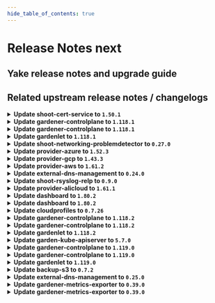 ```yaml
---
hide_table_of_contents: true
---
```


# Release Notes next

## Yake release notes and upgrade guide

## Related upstream release notes / changelogs


<details>
<summary><b>Update shoot-cert-service to <code>1.50.1</code></b></summary>

# [gardener/gardener-extension-shoot-cert-service]

## 🐛 Bug Fixes

- `[USER]` Fix lookup of referenced secret for custom issuer in shoot manifest with `privateKeySecretName` specified. by `Martin Weindel <martin.weindel@sap.com>` [$282b42a2fc03b79fa1161fd3ff5a31894f72a801]

## Helm Charts
- shoot-cert-service: `europe-docker.pkg.dev/gardener-project/releases/charts/gardener/extensions/shoot-cert-service:v1.50.1`
## Container (OCI) Images
- gardener-extension-shoot-cert-service: `europe-docker.pkg.dev/gardener-project/releases/gardener/extensions/shoot-cert-service:v1.50.1`


</details>

<details>
<summary><b>Update gardener-controlplane to <code>1.118.1</code></b></summary>

# [gardener/gardener]

## 🐛 Bug Fixes

- `[OPERATOR]` Fix a regression that prevented the cache Prometheus in a Gardener managed seed from scraping the cadvisor and kubelet metrics of the seed nodes, and hence the shoot control plane Plutono dashboards could not show e.g. the CPU usage of the control plane components. (part 2) by @istvanballok [#12049]
- `[OPERATOR]` An issue preventing vpa-updater to patch events when recording eviction event on VerticalPodAutoscaler resource is now fixed. by @ialidzhikov [#12035]
## 🏃 Others

- `[DEPENDENCY]` The following dependencies have been updated:  
  - `gardener/dashboard` from `1.80.0` to `1.80.1`. [Release Notes](https://redirect.github.com/gardener/dashboard/releases/tag/1.80.1) by @gardener-ci-robot [#12042]

## Helm Charts
- controlplane: `europe-docker.pkg.dev/gardener-project/releases/charts/gardener/controlplane:v1.118.1`
- gardenlet: `europe-docker.pkg.dev/gardener-project/releases/charts/gardener/gardenlet:v1.118.1`
- operator: `europe-docker.pkg.dev/gardener-project/releases/charts/gardener/operator:v1.118.1`
- resource-manager: `europe-docker.pkg.dev/gardener-project/releases/charts/gardener/resource-manager:v1.118.1`
## Container (OCI) Images
- admission-controller: `europe-docker.pkg.dev/gardener-project/releases/gardener/admission-controller:v1.118.1`
- apiserver: `europe-docker.pkg.dev/gardener-project/releases/gardener/apiserver:v1.118.1`
- controller-manager: `europe-docker.pkg.dev/gardener-project/releases/gardener/controller-manager:v1.118.1`
- gardenlet: `europe-docker.pkg.dev/gardener-project/releases/gardener/gardenlet:v1.118.1`
- node-agent: `europe-docker.pkg.dev/gardener-project/releases/gardener/node-agent:v1.118.1`
- operator: `europe-docker.pkg.dev/gardener-project/releases/gardener/operator:v1.118.1`
- resource-manager: `europe-docker.pkg.dev/gardener-project/releases/gardener/resource-manager:v1.118.1`
- scheduler: `europe-docker.pkg.dev/gardener-project/releases/gardener/scheduler:v1.118.1`


</details>

<details>
<summary><b>Update gardener-controlplane to <code>1.118.1</code></b></summary>

# [gardener/gardener]

## 🐛 Bug Fixes

- `[OPERATOR]` Fix a regression that prevented the cache Prometheus in a Gardener managed seed from scraping the cadvisor and kubelet metrics of the seed nodes, and hence the shoot control plane Plutono dashboards could not show e.g. the CPU usage of the control plane components. (part 2) by @istvanballok [#12049]
- `[OPERATOR]` An issue preventing vpa-updater to patch events when recording eviction event on VerticalPodAutoscaler resource is now fixed. by @ialidzhikov [#12035]
## 🏃 Others

- `[DEPENDENCY]` The following dependencies have been updated:  
  - `gardener/dashboard` from `1.80.0` to `1.80.1`. [Release Notes](https://redirect.github.com/gardener/dashboard/releases/tag/1.80.1) by @gardener-ci-robot [#12042]

## Helm Charts
- controlplane: `europe-docker.pkg.dev/gardener-project/releases/charts/gardener/controlplane:v1.118.1`
- gardenlet: `europe-docker.pkg.dev/gardener-project/releases/charts/gardener/gardenlet:v1.118.1`
- operator: `europe-docker.pkg.dev/gardener-project/releases/charts/gardener/operator:v1.118.1`
- resource-manager: `europe-docker.pkg.dev/gardener-project/releases/charts/gardener/resource-manager:v1.118.1`
## Container (OCI) Images
- admission-controller: `europe-docker.pkg.dev/gardener-project/releases/gardener/admission-controller:v1.118.1`
- apiserver: `europe-docker.pkg.dev/gardener-project/releases/gardener/apiserver:v1.118.1`
- controller-manager: `europe-docker.pkg.dev/gardener-project/releases/gardener/controller-manager:v1.118.1`
- gardenlet: `europe-docker.pkg.dev/gardener-project/releases/gardener/gardenlet:v1.118.1`
- node-agent: `europe-docker.pkg.dev/gardener-project/releases/gardener/node-agent:v1.118.1`
- operator: `europe-docker.pkg.dev/gardener-project/releases/gardener/operator:v1.118.1`
- resource-manager: `europe-docker.pkg.dev/gardener-project/releases/gardener/resource-manager:v1.118.1`
- scheduler: `europe-docker.pkg.dev/gardener-project/releases/gardener/scheduler:v1.118.1`


</details>

<details>
<summary><b>Update gardenlet to <code>1.118.1</code></b></summary>

# [gardener/gardener]

## 🐛 Bug Fixes

- `[OPERATOR]` Fix a regression that prevented the cache Prometheus in a Gardener managed seed from scraping the cadvisor and kubelet metrics of the seed nodes, and hence the shoot control plane Plutono dashboards could not show e.g. the CPU usage of the control plane components. (part 2) by @istvanballok [#12049]
- `[OPERATOR]` An issue preventing vpa-updater to patch events when recording eviction event on VerticalPodAutoscaler resource is now fixed. by @ialidzhikov [#12035]
## 🏃 Others

- `[DEPENDENCY]` The following dependencies have been updated:  
  - `gardener/dashboard` from `1.80.0` to `1.80.1`. [Release Notes](https://redirect.github.com/gardener/dashboard/releases/tag/1.80.1) by @gardener-ci-robot [#12042]

## Helm Charts
- controlplane: `europe-docker.pkg.dev/gardener-project/releases/charts/gardener/controlplane:v1.118.1`
- gardenlet: `europe-docker.pkg.dev/gardener-project/releases/charts/gardener/gardenlet:v1.118.1`
- operator: `europe-docker.pkg.dev/gardener-project/releases/charts/gardener/operator:v1.118.1`
- resource-manager: `europe-docker.pkg.dev/gardener-project/releases/charts/gardener/resource-manager:v1.118.1`
## Container (OCI) Images
- admission-controller: `europe-docker.pkg.dev/gardener-project/releases/gardener/admission-controller:v1.118.1`
- apiserver: `europe-docker.pkg.dev/gardener-project/releases/gardener/apiserver:v1.118.1`
- controller-manager: `europe-docker.pkg.dev/gardener-project/releases/gardener/controller-manager:v1.118.1`
- gardenlet: `europe-docker.pkg.dev/gardener-project/releases/gardener/gardenlet:v1.118.1`
- node-agent: `europe-docker.pkg.dev/gardener-project/releases/gardener/node-agent:v1.118.1`
- operator: `europe-docker.pkg.dev/gardener-project/releases/gardener/operator:v1.118.1`
- resource-manager: `europe-docker.pkg.dev/gardener-project/releases/gardener/resource-manager:v1.118.1`
- scheduler: `europe-docker.pkg.dev/gardener-project/releases/gardener/scheduler:v1.118.1`


</details>

<details>
<summary><b>Update shoot-networking-problemdetector to <code>0.27.0</code></b></summary>

# [gardener/gardener-extension-shoot-networking-problemdetector]

## ✨ New Features

- `[USER]` Containers, which do not require privilege escalations, now forbid privilege escalations explicitly. by @georgibaltiev [#209]
## 🏃 Others

- `[OPERATOR]` Bumps github.com/gardener/gardener from 1.106.0 to 1.107.0. by @dependabot[bot] [#192]
- `[OPERATOR]` Add `patch` verb for the `gardener-extension-heartbeat` resource in the RBAC rules by @MartinWeindel [#234]
- `[OPERATOR]` Dashboard shows now additional IPv6 metrics for dual-stack clusters.  by @axel7born [#240]
- `[OPERATOR]` `RBAC` resources now explicitly state `resources` and `verbs`, replaced use of wildcards `*`. by @georgibaltiev [#228]
- `[OPERATOR]` Bumps github.com/gardener/gardener from 1.109.0 to 1.110.0. by @dependabot[bot] [#200]
- `[OPERATOR]` Update base image from `debian11` to `debian12`. by @MartinWeindel [#230]
- `[OPERATOR]` The legacy method of providing monitoring configuration via `ConfigMap`s labeled with `extensions.gardener.cloud/configuration=monitoring` has been removed. The extension does now only uses the [new contract](https://github.com/gardener/gardener/blob/v1.101.1/docs/extensions/logging-and-monitoring.md#monitoring) for providing monitoring configuration. Before upgrading to this version of the extension, make sure that the deployed Gardener version supports the [new monitoring contract](https://github.com/gardener/gardener/blob/v1.101.1/docs/extensions/logging-and-monitoring.md#monitoring). by @RadaBDimitrova [#232]
- `[OPERATOR]` Bumps github.com/gardener/gardener from 1.107.0 to 1.108.0. by @dependabot[bot] [#196]
- `[OPERATOR]` `extension-shoot-netwroking-problemdetector` no longer supports Shoots with Кubernetes version <= 1.26. by @RadaBDimitrova [#190]
- `[OPERATOR]` Bumps github.com/gardener/gardener from 1.108.0 to 1.109.0. by @dependabot[bot] [#198]
- `[OPERATOR]` The health check controller was previously checking the health of ManagedResources `extension-shoot-networking-problemdetector-controller-shoot` and `extension-shoot-networking-problemdetector-agent-shoot`. This was redundant as gardenlet already checks and reports the health of ManagedResources with class `shoot` - see https://github.com/gardener/gardener/pull/7462. The health check controller of the extension is adapted to check the health of ManagedResource `extension-shoot-networking-problemdetector-controller-seed`. by @RadaBDimitrova [#214]
- `[OPERATOR]` Bumps golang from 1.23.2 to 1.23.3. by @dependabot[bot] [#193]

## Helm Charts
- shoot-networking-problemdetector: `europe-docker.pkg.dev/gardener-project/releases/charts/gardener/extensions/shoot-networking-problemdetector:v0.27.0`
## Container (OCI) Images
- gardener-extension-shoot-networking-problemdetector: `europe-docker.pkg.dev/gardener-project/releases/gardener/extensions/shoot-networking-problemdetector:v0.27.0`


</details>

<details>
<summary><b>Update provider-azure to <code>1.52.3</code></b></summary>

# [gardener/machine-controller-manager]

## ✨ New Features

- `[OPERATOR]` Machine Controller Manager now supports a new machine deployment strategy called InPlaceUpdate. by @acumino [gardener/machine-controller-manager#973]
## 🐛 Bug Fixes

- `[OPERATOR]` A new termination queue to handle machines scheduled for deletion introduced to separate creation requests from deletion by @takoverflow [gardener/machine-controller-manager#964]
- `[OPERATOR]` machine-controller-manager version, and build information are printed at startup. by @renormalize [gardener/machine-controller-manager#985]
## 🏃 Others

- `[OPERATOR]` Integration test framework enhancements for resource and process cleanup by @takoverflow [gardener/machine-controller-manager#968]
- `[OPERATOR]` Resource exhaustion on machine creation results in a longer retry period by @takoverflow [gardener/machine-controller-manager#981]

## Helm Charts
- admission-azure-application: `europe-docker.pkg.dev/gardener-project/releases/charts/gardener/extensions/admission-azure-application:v1.52.3`
- admission-azure-runtime: `europe-docker.pkg.dev/gardener-project/releases/charts/gardener/extensions/admission-azure-runtime:v1.52.3`
- provider-azure: `europe-docker.pkg.dev/gardener-project/releases/charts/gardener/extensions/provider-azure:v1.52.3`
## Container (OCI) Images
- gardener-extension-admission-azure: `europe-docker.pkg.dev/gardener-project/releases/gardener/extensions/admission-azure:v1.52.3`
- gardener-extension-provider-azure: `europe-docker.pkg.dev/gardener-project/releases/gardener/extensions/provider-azure:v1.52.3`


</details>

<details>
<summary><b>Update provider-gcp to <code>1.43.3</code></b></summary>

# [gardener/machine-controller-manager]

## ✨ New Features

- `[OPERATOR]` Machine Controller Manager now supports a new machine deployment strategy called InPlaceUpdate. by @acumino [gardener/machine-controller-manager#973]
## 🐛 Bug Fixes

- `[OPERATOR]` A new termination queue to handle machines scheduled for deletion introduced to separate creation requests from deletion by @takoverflow [gardener/machine-controller-manager#964]
- `[OPERATOR]` machine-controller-manager version, and build information are printed at startup. by @renormalize [gardener/machine-controller-manager#985]
## 🏃 Others

- `[OPERATOR]` Integration test framework enhancements for resource and process cleanup by @takoverflow [gardener/machine-controller-manager#968]
- `[OPERATOR]` Resource exhaustion on machine creation results in a longer retry period by @takoverflow [gardener/machine-controller-manager#981]
# [gardener/machine-controller-manager-provider-gcp]

## 📰 Noteworthy

- `[DEVELOPER]` Golang version updated to `1.24.1` by @aaronfern [gardener/machine-controller-manager-provider-gcp#145]
- `[OPERATOR]` The `gardener/machine-controller-manager` dependency has been updated to `v0.57.1`. [Release Notes](https://github.com/gardener/machine-controller-manager/releases/tag/v0.57.1) by @aaronfern [gardener/machine-controller-manager-provider-gcp#144]

## Helm Charts
- admission-gcp-application: `europe-docker.pkg.dev/gardener-project/releases/charts/gardener/extensions/admission-gcp-application:v1.43.3`
- admission-gcp-runtime: `europe-docker.pkg.dev/gardener-project/releases/charts/gardener/extensions/admission-gcp-runtime:v1.43.3`
- provider-gcp: `europe-docker.pkg.dev/gardener-project/releases/charts/gardener/extensions/provider-gcp:v1.43.3`
## Container (OCI) Images
- gardener-extension-admission-gcp: `europe-docker.pkg.dev/gardener-project/releases/gardener/extensions/admission-gcp:v1.43.3`
- gardener-extension-provider-gcp: `europe-docker.pkg.dev/gardener-project/releases/gardener/extensions/provider-gcp:v1.43.3`


</details>

<details>
<summary><b>Update provider-aws to <code>1.61.2</code></b></summary>

# [gardener/machine-controller-manager]

## ✨ New Features

- `[OPERATOR]` Machine Controller Manager now supports a new machine deployment strategy called InPlaceUpdate. by @acumino [gardener/machine-controller-manager#973]
## 🐛 Bug Fixes

- `[OPERATOR]` machine-controller-manager version, and build information are printed at startup. by @renormalize [gardener/machine-controller-manager#985]
- `[OPERATOR]` A new termination queue to handle machines scheduled for deletion introduced to separate creation requests from deletion by @takoverflow [gardener/machine-controller-manager#964]
## 🏃 Others

- `[OPERATOR]` Resource exhaustion on machine creation results in a longer retry period by @takoverflow [gardener/machine-controller-manager#981]
- `[OPERATOR]` Integration test framework enhancements for resource and process cleanup by @takoverflow [gardener/machine-controller-manager#968]

## Helm Charts
- admission-aws-application: `europe-docker.pkg.dev/gardener-project/releases/charts/gardener/extensions/admission-aws-application:v1.61.2`
- admission-aws-runtime: `europe-docker.pkg.dev/gardener-project/releases/charts/gardener/extensions/admission-aws-runtime:v1.61.2`
- provider-aws: `europe-docker.pkg.dev/gardener-project/releases/charts/gardener/extensions/provider-aws:v1.61.2`
## Container (OCI) Images
- gardener-extension-admission-aws: `europe-docker.pkg.dev/gardener-project/releases/gardener/extensions/admission-aws:v1.61.2`
- gardener-extension-provider-aws: `europe-docker.pkg.dev/gardener-project/releases/gardener/extensions/provider-aws:v1.61.2`


</details>

<details>
<summary><b>Update external-dns-management to <code>0.24.0</code></b></summary>

# [gardener/external-dns-management]

## 🏃 Others

- `[OPERATOR]` `DNSOwner` resources are now completely ignored by @MartinWeindel [#446]

## Helm Charts
- dns-controller-manager: `europe-docker.pkg.dev/gardener-project/releases/charts/dns-controller-manager:v0.24.0`
## Container (OCI) Images
- dns-controller-manager: `europe-docker.pkg.dev/gardener-project/releases/dns-controller-manager:v0.24.0`


</details>

<details>
<summary><b>Update shoot-rsyslog-relp to <code>0.9.0</code></b></summary>

# [gardener/gardener-extension-shoot-rsyslog-relp]

## ⚠️ Breaking Changes

- `[OPERATOR]` The type of the `imageVectorOverwrite` value is changed from string to object. by @ialidzhikov [#260]
## 🏃 Others

- `[OPERATOR]` Update base image from `debian11` to `debian12`. by @MartinWeindel [#264]
- `[OPERATOR]` The RBAC is now reduced to only the required resources and verbs. by @plkokanov [#266]

## Helm Charts
- shoot-rsyslog-relp-admission-application: `europe-docker.pkg.dev/gardener-project/releases/charts/gardener/extensions/shoot-rsyslog-relp-admission-application:v0.9.0`
- shoot-rsyslog-relp-admission-runtime: `europe-docker.pkg.dev/gardener-project/releases/charts/gardener/extensions/shoot-rsyslog-relp-admission-runtime:v0.9.0`
- shoot-rsyslog-relp: `europe-docker.pkg.dev/gardener-project/releases/charts/gardener/extensions/shoot-rsyslog-relp:v0.9.0`
## Container (OCI) Images
- gardener-extension-shoot-rsyslog-relp-admission: `europe-docker.pkg.dev/gardener-project/releases/gardener/extensions/shoot-rsyslog-relp-admission:v0.9.0`
- gardener-extension-shoot-rsyslog-relp: `europe-docker.pkg.dev/gardener-project/releases/gardener/extensions/shoot-rsyslog-relp:v0.9.0`


</details>

<details>
<summary><b>Update provider-alicloud to <code>1.61.1</code></b></summary>

# [gardener/gardener-extension-provider-alicloud]

## 🐛 Bug Fixes

- `[OPERATOR]` A bug was fixed which caused `BackupBucket`s to fail in reconciliation when the referenced secret did not contain a `credentialsFile` field. by @ialidzhikov [#789]

## Helm Charts
- admission-alicloud-application: `europe-docker.pkg.dev/gardener-project/releases/charts/gardener/extensions/admission-alicloud-application:v1.61.1`
- admission-alicloud-runtime: `europe-docker.pkg.dev/gardener-project/releases/charts/gardener/extensions/admission-alicloud-runtime:v1.61.1`
- provider-alicloud: `europe-docker.pkg.dev/gardener-project/releases/charts/gardener/extensions/provider-alicloud:v1.61.1`
## Container (OCI) Images
- gardener-extension-admission-alicloud: `europe-docker.pkg.dev/gardener-project/releases/gardener/extensions/admission-alicloud:v1.61.1`
- gardener-extension-provider-alicloud: `europe-docker.pkg.dev/gardener-project/releases/gardener/extensions/provider-alicloud:v1.61.1`


</details>

<details>
<summary><b>Update dashboard to <code>1.80.2</code></b></summary>

# [gardener/dashboard]

## 🐛 Bug Fixes

- `[USER]` Lazy rendering was not functioning correctly in some scenarios, leading to performance issues with large cluster lists by @grolu [#2442]

## Container (OCI) Images
- gardener-dashboard: `europe-docker.pkg.dev/gardener-project/releases/gardener/dashboard:1.80.2`


</details>

<details>
<summary><b>Update dashboard to <code>1.80.2</code></b></summary>

# [gardener/dashboard]

## 🐛 Bug Fixes

- `[USER]` Lazy rendering was not functioning correctly in some scenarios, leading to performance issues with large cluster lists by @grolu [#2442]

## Container (OCI) Images
- gardener-dashboard: `europe-docker.pkg.dev/gardener-project/releases/gardener/dashboard:1.80.2`


</details>

<details>
<summary><b>Update cloudprofiles to <code>0.7.26</code></b></summary>

**Full Changelog**: https://github.com/gardener-community/cloudprofiles/compare/0.7.25...0.7.26

</details>

<details>
<summary><b>Update gardener-controlplane to <code>1.118.2</code></b></summary>

# [gardener/gardener]

## 🐛 Bug Fixes

- `[OPERATOR]` A bug preventing the `system:serviceaccount:kube-system:gardener-internal` service account, used by `gardener-operator`, to label restricted resources was fixed. by @dimityrmirchev [#12063]
## 🏃 Others

- `[OPERATOR]` Annotations and labels are now ignored when creating referenced resources in the shoot control plane namespaces in seed clusters. by @rfranzke [#12064]
- `[OPERATOR]` Set minAllowed CPU to `150m` for prometheus-shoot to avoid frequent evictions by @voelzmo [#12069]
- `[OPERATOR]` A new check ensures that only owners and project members with a UAM role are allowed to modify the project owner. by @timuthy [#12082]
- `[OPERATOR]` It is now ensured that extension admission webhooks have validated `WorkloadIdentity`s/`Secret`s referenced in `Shoot`s. by @rfranzke [#12075]
- `[DEPENDENCY]` The following dependencies have been updated:  
  - `gardener/dashboard` from `1.80.1` to `1.80.2`. [Release Notes](https://redirect.github.com/gardener/dashboard/releases/tag/1.80.2) by @gardener-ci-robot [#12120]
- `[DEVELOPER]` The `admission-local` deployment was fixed to work with KinD based test setup. by @timuthy [#12106]

## Helm Charts
- controlplane: `europe-docker.pkg.dev/gardener-project/releases/charts/gardener/controlplane:v1.118.2`
- gardenlet: `europe-docker.pkg.dev/gardener-project/releases/charts/gardener/gardenlet:v1.118.2`
- operator: `europe-docker.pkg.dev/gardener-project/releases/charts/gardener/operator:v1.118.2`
- resource-manager: `europe-docker.pkg.dev/gardener-project/releases/charts/gardener/resource-manager:v1.118.2`
## Container (OCI) Images
- admission-controller: `europe-docker.pkg.dev/gardener-project/releases/gardener/admission-controller:v1.118.2`
- apiserver: `europe-docker.pkg.dev/gardener-project/releases/gardener/apiserver:v1.118.2`
- controller-manager: `europe-docker.pkg.dev/gardener-project/releases/gardener/controller-manager:v1.118.2`
- gardenlet: `europe-docker.pkg.dev/gardener-project/releases/gardener/gardenlet:v1.118.2`
- node-agent: `europe-docker.pkg.dev/gardener-project/releases/gardener/node-agent:v1.118.2`
- operator: `europe-docker.pkg.dev/gardener-project/releases/gardener/operator:v1.118.2`
- resource-manager: `europe-docker.pkg.dev/gardener-project/releases/gardener/resource-manager:v1.118.2`
- scheduler: `europe-docker.pkg.dev/gardener-project/releases/gardener/scheduler:v1.118.2`


</details>

<details>
<summary><b>Update gardener-controlplane to <code>1.118.2</code></b></summary>

# [gardener/gardener]

## 🐛 Bug Fixes

- `[OPERATOR]` A bug preventing the `system:serviceaccount:kube-system:gardener-internal` service account, used by `gardener-operator`, to label restricted resources was fixed. by @dimityrmirchev [#12063]
## 🏃 Others

- `[OPERATOR]` Annotations and labels are now ignored when creating referenced resources in the shoot control plane namespaces in seed clusters. by @rfranzke [#12064]
- `[OPERATOR]` Set minAllowed CPU to `150m` for prometheus-shoot to avoid frequent evictions by @voelzmo [#12069]
- `[OPERATOR]` A new check ensures that only owners and project members with a UAM role are allowed to modify the project owner. by @timuthy [#12082]
- `[OPERATOR]` It is now ensured that extension admission webhooks have validated `WorkloadIdentity`s/`Secret`s referenced in `Shoot`s. by @rfranzke [#12075]
- `[DEPENDENCY]` The following dependencies have been updated:  
  - `gardener/dashboard` from `1.80.1` to `1.80.2`. [Release Notes](https://redirect.github.com/gardener/dashboard/releases/tag/1.80.2) by @gardener-ci-robot [#12120]
- `[DEVELOPER]` The `admission-local` deployment was fixed to work with KinD based test setup. by @timuthy [#12106]

## Helm Charts
- controlplane: `europe-docker.pkg.dev/gardener-project/releases/charts/gardener/controlplane:v1.118.2`
- gardenlet: `europe-docker.pkg.dev/gardener-project/releases/charts/gardener/gardenlet:v1.118.2`
- operator: `europe-docker.pkg.dev/gardener-project/releases/charts/gardener/operator:v1.118.2`
- resource-manager: `europe-docker.pkg.dev/gardener-project/releases/charts/gardener/resource-manager:v1.118.2`
## Container (OCI) Images
- admission-controller: `europe-docker.pkg.dev/gardener-project/releases/gardener/admission-controller:v1.118.2`
- apiserver: `europe-docker.pkg.dev/gardener-project/releases/gardener/apiserver:v1.118.2`
- controller-manager: `europe-docker.pkg.dev/gardener-project/releases/gardener/controller-manager:v1.118.2`
- gardenlet: `europe-docker.pkg.dev/gardener-project/releases/gardener/gardenlet:v1.118.2`
- node-agent: `europe-docker.pkg.dev/gardener-project/releases/gardener/node-agent:v1.118.2`
- operator: `europe-docker.pkg.dev/gardener-project/releases/gardener/operator:v1.118.2`
- resource-manager: `europe-docker.pkg.dev/gardener-project/releases/gardener/resource-manager:v1.118.2`
- scheduler: `europe-docker.pkg.dev/gardener-project/releases/gardener/scheduler:v1.118.2`


</details>

<details>
<summary><b>Update gardenlet to <code>1.118.2</code></b></summary>

# [gardener/gardener]

## 🐛 Bug Fixes

- `[OPERATOR]` A bug preventing the `system:serviceaccount:kube-system:gardener-internal` service account, used by `gardener-operator`, to label restricted resources was fixed. by @dimityrmirchev [#12063]
## 🏃 Others

- `[OPERATOR]` Annotations and labels are now ignored when creating referenced resources in the shoot control plane namespaces in seed clusters. by @rfranzke [#12064]
- `[OPERATOR]` Set minAllowed CPU to `150m` for prometheus-shoot to avoid frequent evictions by @voelzmo [#12069]
- `[OPERATOR]` A new check ensures that only owners and project members with a UAM role are allowed to modify the project owner. by @timuthy [#12082]
- `[OPERATOR]` It is now ensured that extension admission webhooks have validated `WorkloadIdentity`s/`Secret`s referenced in `Shoot`s. by @rfranzke [#12075]
- `[DEPENDENCY]` The following dependencies have been updated:  
  - `gardener/dashboard` from `1.80.1` to `1.80.2`. [Release Notes](https://redirect.github.com/gardener/dashboard/releases/tag/1.80.2) by @gardener-ci-robot [#12120]
- `[DEVELOPER]` The `admission-local` deployment was fixed to work with KinD based test setup. by @timuthy [#12106]

## Helm Charts
- controlplane: `europe-docker.pkg.dev/gardener-project/releases/charts/gardener/controlplane:v1.118.2`
- gardenlet: `europe-docker.pkg.dev/gardener-project/releases/charts/gardener/gardenlet:v1.118.2`
- operator: `europe-docker.pkg.dev/gardener-project/releases/charts/gardener/operator:v1.118.2`
- resource-manager: `europe-docker.pkg.dev/gardener-project/releases/charts/gardener/resource-manager:v1.118.2`
## Container (OCI) Images
- admission-controller: `europe-docker.pkg.dev/gardener-project/releases/gardener/admission-controller:v1.118.2`
- apiserver: `europe-docker.pkg.dev/gardener-project/releases/gardener/apiserver:v1.118.2`
- controller-manager: `europe-docker.pkg.dev/gardener-project/releases/gardener/controller-manager:v1.118.2`
- gardenlet: `europe-docker.pkg.dev/gardener-project/releases/gardener/gardenlet:v1.118.2`
- node-agent: `europe-docker.pkg.dev/gardener-project/releases/gardener/node-agent:v1.118.2`
- operator: `europe-docker.pkg.dev/gardener-project/releases/gardener/operator:v1.118.2`
- resource-manager: `europe-docker.pkg.dev/gardener-project/releases/gardener/resource-manager:v1.118.2`
- scheduler: `europe-docker.pkg.dev/gardener-project/releases/gardener/scheduler:v1.118.2`


</details>

<details>
<summary><b>Update garden-kube-apiserver to <code>5.7.0</code></b></summary>

**Full Changelog**: https://github.com/gardener-community/garden-kube-apiserver/compare/v5.6.2...v5.7.0

</details>

<details>
<summary><b>Update gardener-controlplane to <code>1.119.0</code></b></summary>

# [gardener/gardener]

## ⚠️ Breaking Changes

- `[OPERATOR]` The already deprecated `autoscaling.k8s.io/v1beta2` API version is no longer served. Before upgrading to this version of Gardener, make sure that all components use the `autoscaling.k8s.io/v1` API version for managing VerticalPodAutoscaler resources. by @ialidzhikov [#11840]
- `[OPERATOR]` The support for the already deprecated `shoot.gardener.cloud/managed-seed-api-server` annotation is now removed. Instead, consider enabling high availability for the ManagedSeed's Shoot control plane. by @ialidzhikov [#11838]
- `[USER]` The already deprecated `autoscaling.k8s.io/v1beta2` API version is no longer served. Instead, use the `autoscaling.k8s.io/v1` API version for managing VerticalPodAutoscaler resources. by @ialidzhikov [#11840]
## 📰 Noteworthy

- `[USER]` The `spec.kubernetes.kubeAPIServer.enableAnonymousAuthentication` field in the `Shoot` API is deprecated and will be removed in a future release. Before removal, it will be forbidden to set the field when using a future Kubernetes version that graduates the feature gate `AnonymousAuthConfigurableEndpoints`. by @marc1404 [#11984]
- `[OPERATOR]` The `RemoveAPIServerProxyLegacyPort` feature gate has been promoted to beta and is now turned on by default. by @Wieneo [#11902]
## ✨ New Features

- `[OPERATOR]` `Garden.spec.virtualCluster.gardener.gardenerDashboard.ingress.enabled` can now be used to control whether the `gardener-operator` should deploy a `Ingress` resource for the dashboard. by @Wieneo [#12002]
- `[OPERATOR]` `Garden.spec.virtualCluster.gardener.gardenerDashboard.oidcConfig.certificateAuthoritySecretRef` can now be used to specify a secret containing a custom CA certificate for talking to the OIDC endpoint. The certificate must be stored under the `ca.crt` key. by @Wieneo [#11967]
- `[OPERATOR]` Gardener supports gardener-node-agent images built by [ko](https://github.com/ko-build/ko). by @timebertt [#12021]
- `[OPERATOR]` It is now possible forcing `gardener-operator` to re-deploy `gardenlet`s by annotating the responsible `seedmanagement.gardener.cloud/v1alpha1.Gardenlet` resource with `gardener.cloud/operation=force-redeploy`. Read all about it [here](https://github.com/gardener/gardener/tree/master/docs/deployment/deploy_gardenlet_via_operator.md#forceful-re-deployment). by @rfranzke [#11972]
## 🐛 Bug Fixes

- `[OPERATOR]` gardenlet's shoot-care controller : An issue causing gardenlet to report a misleading reason (`NodesScalingDown`) during rolling update of Shoot Nodes is now fixed. by @RadaBDimitrova [#11869]
- `[DEVELOPER]` Fix extension webhook registration for autonomous shoot clusters. by @ScheererJ [#12040]
## 🏃 Others

- `[OPERATOR]` The utilization of the VPN containers running in the seed is now improved by adapting their initial/static requests and by changing the corresponding VPA configuration:  
  - autoscaling is disabled for the `vpn-seed-server` and `openvpn-exporter` containers  
  - initial/static resource requests are reduced  
  - limits are removed  
  - `minAllowed` for the `envoy-proxy` container is removed by @axel7born [#12023]
- `[OPERATOR]` Remove sum for VPA Pod metrics in 'recommendations' dashboard by @voelzmo [#12057]
- `[OPERATOR]` Spreading Istio ingress-gateway pods across hosts is enforced only for zonal Istio deployments now. by @oliver-goetz [#12007]
- `[OPERATOR]` `kube-proxy` no longer fails its readiness probe in case the node is about to be deleted by `cluster-autoscaler`. by @ScheererJ [#12015]
- `[DEPENDENCY]` The following dependencies have been updated:  
  - `gcr.io/istio-release/pilot` from `1.25.2` to `1.25.3`.   
  - `gcr.io/istio-release/proxyv2` from `1.25.2` to `1.25.3`.   
  - `istio.io/api` from `v1.25.2` to `v1.25.3`.  by @gardener-ci-robot [#12074]
- `[DEPENDENCY]` The following dependencies have been updated:  
  - `envoyproxy/envoy` from `v1.34.0` to `v1.34.1`. [Release Notes](https://redirect.github.com/envoyproxy/envoy/releases/tag/v1.34.1) by @gardener-ci-robot [#12024]
## 📖 Documentation

- `[USER]` Dual-Stack Migration documentation now clearly states the precondition of overlay removal. by @ScheererJ [#12053]

## Helm Charts
- controlplane: `europe-docker.pkg.dev/gardener-project/releases/charts/gardener/controlplane:v1.119.0`
- gardenlet: `europe-docker.pkg.dev/gardener-project/releases/charts/gardener/gardenlet:v1.119.0`
- operator: `europe-docker.pkg.dev/gardener-project/releases/charts/gardener/operator:v1.119.0`
- resource-manager: `europe-docker.pkg.dev/gardener-project/releases/charts/gardener/resource-manager:v1.119.0`
## Container (OCI) Images
- admission-controller: `europe-docker.pkg.dev/gardener-project/releases/gardener/admission-controller:v1.119.0`
- apiserver: `europe-docker.pkg.dev/gardener-project/releases/gardener/apiserver:v1.119.0`
- controller-manager: `europe-docker.pkg.dev/gardener-project/releases/gardener/controller-manager:v1.119.0`
- gardenlet: `europe-docker.pkg.dev/gardener-project/releases/gardener/gardenlet:v1.119.0`
- node-agent: `europe-docker.pkg.dev/gardener-project/releases/gardener/node-agent:v1.119.0`
- operator: `europe-docker.pkg.dev/gardener-project/releases/gardener/operator:v1.119.0`
- resource-manager: `europe-docker.pkg.dev/gardener-project/releases/gardener/resource-manager:v1.119.0`
- scheduler: `europe-docker.pkg.dev/gardener-project/releases/gardener/scheduler:v1.119.0`


</details>

<details>
<summary><b>Update gardener-controlplane to <code>1.119.0</code></b></summary>

# [gardener/gardener]

## ⚠️ Breaking Changes

- `[OPERATOR]` The already deprecated `autoscaling.k8s.io/v1beta2` API version is no longer served. Before upgrading to this version of Gardener, make sure that all components use the `autoscaling.k8s.io/v1` API version for managing VerticalPodAutoscaler resources. by @ialidzhikov [#11840]
- `[OPERATOR]` The support for the already deprecated `shoot.gardener.cloud/managed-seed-api-server` annotation is now removed. Instead, consider enabling high availability for the ManagedSeed's Shoot control plane. by @ialidzhikov [#11838]
- `[USER]` The already deprecated `autoscaling.k8s.io/v1beta2` API version is no longer served. Instead, use the `autoscaling.k8s.io/v1` API version for managing VerticalPodAutoscaler resources. by @ialidzhikov [#11840]
## 📰 Noteworthy

- `[USER]` The `spec.kubernetes.kubeAPIServer.enableAnonymousAuthentication` field in the `Shoot` API is deprecated and will be removed in a future release. Before removal, it will be forbidden to set the field when using a future Kubernetes version that graduates the feature gate `AnonymousAuthConfigurableEndpoints`. by @marc1404 [#11984]
- `[OPERATOR]` The `RemoveAPIServerProxyLegacyPort` feature gate has been promoted to beta and is now turned on by default. by @Wieneo [#11902]
## ✨ New Features

- `[OPERATOR]` `Garden.spec.virtualCluster.gardener.gardenerDashboard.ingress.enabled` can now be used to control whether the `gardener-operator` should deploy a `Ingress` resource for the dashboard. by @Wieneo [#12002]
- `[OPERATOR]` `Garden.spec.virtualCluster.gardener.gardenerDashboard.oidcConfig.certificateAuthoritySecretRef` can now be used to specify a secret containing a custom CA certificate for talking to the OIDC endpoint. The certificate must be stored under the `ca.crt` key. by @Wieneo [#11967]
- `[OPERATOR]` Gardener supports gardener-node-agent images built by [ko](https://github.com/ko-build/ko). by @timebertt [#12021]
- `[OPERATOR]` It is now possible forcing `gardener-operator` to re-deploy `gardenlet`s by annotating the responsible `seedmanagement.gardener.cloud/v1alpha1.Gardenlet` resource with `gardener.cloud/operation=force-redeploy`. Read all about it [here](https://github.com/gardener/gardener/tree/master/docs/deployment/deploy_gardenlet_via_operator.md#forceful-re-deployment). by @rfranzke [#11972]
## 🐛 Bug Fixes

- `[OPERATOR]` gardenlet's shoot-care controller : An issue causing gardenlet to report a misleading reason (`NodesScalingDown`) during rolling update of Shoot Nodes is now fixed. by @RadaBDimitrova [#11869]
- `[DEVELOPER]` Fix extension webhook registration for autonomous shoot clusters. by @ScheererJ [#12040]
## 🏃 Others

- `[OPERATOR]` The utilization of the VPN containers running in the seed is now improved by adapting their initial/static requests and by changing the corresponding VPA configuration:  
  - autoscaling is disabled for the `vpn-seed-server` and `openvpn-exporter` containers  
  - initial/static resource requests are reduced  
  - limits are removed  
  - `minAllowed` for the `envoy-proxy` container is removed by @axel7born [#12023]
- `[OPERATOR]` Remove sum for VPA Pod metrics in 'recommendations' dashboard by @voelzmo [#12057]
- `[OPERATOR]` Spreading Istio ingress-gateway pods across hosts is enforced only for zonal Istio deployments now. by @oliver-goetz [#12007]
- `[OPERATOR]` `kube-proxy` no longer fails its readiness probe in case the node is about to be deleted by `cluster-autoscaler`. by @ScheererJ [#12015]
- `[DEPENDENCY]` The following dependencies have been updated:  
  - `gcr.io/istio-release/pilot` from `1.25.2` to `1.25.3`.   
  - `gcr.io/istio-release/proxyv2` from `1.25.2` to `1.25.3`.   
  - `istio.io/api` from `v1.25.2` to `v1.25.3`.  by @gardener-ci-robot [#12074]
- `[DEPENDENCY]` The following dependencies have been updated:  
  - `envoyproxy/envoy` from `v1.34.0` to `v1.34.1`. [Release Notes](https://redirect.github.com/envoyproxy/envoy/releases/tag/v1.34.1) by @gardener-ci-robot [#12024]
## 📖 Documentation

- `[USER]` Dual-Stack Migration documentation now clearly states the precondition of overlay removal. by @ScheererJ [#12053]

## Helm Charts
- controlplane: `europe-docker.pkg.dev/gardener-project/releases/charts/gardener/controlplane:v1.119.0`
- gardenlet: `europe-docker.pkg.dev/gardener-project/releases/charts/gardener/gardenlet:v1.119.0`
- operator: `europe-docker.pkg.dev/gardener-project/releases/charts/gardener/operator:v1.119.0`
- resource-manager: `europe-docker.pkg.dev/gardener-project/releases/charts/gardener/resource-manager:v1.119.0`
## Container (OCI) Images
- admission-controller: `europe-docker.pkg.dev/gardener-project/releases/gardener/admission-controller:v1.119.0`
- apiserver: `europe-docker.pkg.dev/gardener-project/releases/gardener/apiserver:v1.119.0`
- controller-manager: `europe-docker.pkg.dev/gardener-project/releases/gardener/controller-manager:v1.119.0`
- gardenlet: `europe-docker.pkg.dev/gardener-project/releases/gardener/gardenlet:v1.119.0`
- node-agent: `europe-docker.pkg.dev/gardener-project/releases/gardener/node-agent:v1.119.0`
- operator: `europe-docker.pkg.dev/gardener-project/releases/gardener/operator:v1.119.0`
- resource-manager: `europe-docker.pkg.dev/gardener-project/releases/gardener/resource-manager:v1.119.0`
- scheduler: `europe-docker.pkg.dev/gardener-project/releases/gardener/scheduler:v1.119.0`


</details>

<details>
<summary><b>Update gardenlet to <code>1.119.0</code></b></summary>

# [gardener/gardener]

## ⚠️ Breaking Changes

- `[OPERATOR]` The already deprecated `autoscaling.k8s.io/v1beta2` API version is no longer served. Before upgrading to this version of Gardener, make sure that all components use the `autoscaling.k8s.io/v1` API version for managing VerticalPodAutoscaler resources. by @ialidzhikov [#11840]
- `[OPERATOR]` The support for the already deprecated `shoot.gardener.cloud/managed-seed-api-server` annotation is now removed. Instead, consider enabling high availability for the ManagedSeed's Shoot control plane. by @ialidzhikov [#11838]
- `[USER]` The already deprecated `autoscaling.k8s.io/v1beta2` API version is no longer served. Instead, use the `autoscaling.k8s.io/v1` API version for managing VerticalPodAutoscaler resources. by @ialidzhikov [#11840]
## 📰 Noteworthy

- `[USER]` The `spec.kubernetes.kubeAPIServer.enableAnonymousAuthentication` field in the `Shoot` API is deprecated and will be removed in a future release. Before removal, it will be forbidden to set the field when using a future Kubernetes version that graduates the feature gate `AnonymousAuthConfigurableEndpoints`. by @marc1404 [#11984]
- `[OPERATOR]` The `RemoveAPIServerProxyLegacyPort` feature gate has been promoted to beta and is now turned on by default. by @Wieneo [#11902]
## ✨ New Features

- `[OPERATOR]` `Garden.spec.virtualCluster.gardener.gardenerDashboard.ingress.enabled` can now be used to control whether the `gardener-operator` should deploy a `Ingress` resource for the dashboard. by @Wieneo [#12002]
- `[OPERATOR]` `Garden.spec.virtualCluster.gardener.gardenerDashboard.oidcConfig.certificateAuthoritySecretRef` can now be used to specify a secret containing a custom CA certificate for talking to the OIDC endpoint. The certificate must be stored under the `ca.crt` key. by @Wieneo [#11967]
- `[OPERATOR]` Gardener supports gardener-node-agent images built by [ko](https://github.com/ko-build/ko). by @timebertt [#12021]
- `[OPERATOR]` It is now possible forcing `gardener-operator` to re-deploy `gardenlet`s by annotating the responsible `seedmanagement.gardener.cloud/v1alpha1.Gardenlet` resource with `gardener.cloud/operation=force-redeploy`. Read all about it [here](https://github.com/gardener/gardener/tree/master/docs/deployment/deploy_gardenlet_via_operator.md#forceful-re-deployment). by @rfranzke [#11972]
## 🐛 Bug Fixes

- `[OPERATOR]` gardenlet's shoot-care controller : An issue causing gardenlet to report a misleading reason (`NodesScalingDown`) during rolling update of Shoot Nodes is now fixed. by @RadaBDimitrova [#11869]
- `[DEVELOPER]` Fix extension webhook registration for autonomous shoot clusters. by @ScheererJ [#12040]
## 🏃 Others

- `[OPERATOR]` The utilization of the VPN containers running in the seed is now improved by adapting their initial/static requests and by changing the corresponding VPA configuration:  
  - autoscaling is disabled for the `vpn-seed-server` and `openvpn-exporter` containers  
  - initial/static resource requests are reduced  
  - limits are removed  
  - `minAllowed` for the `envoy-proxy` container is removed by @axel7born [#12023]
- `[OPERATOR]` Remove sum for VPA Pod metrics in 'recommendations' dashboard by @voelzmo [#12057]
- `[OPERATOR]` Spreading Istio ingress-gateway pods across hosts is enforced only for zonal Istio deployments now. by @oliver-goetz [#12007]
- `[OPERATOR]` `kube-proxy` no longer fails its readiness probe in case the node is about to be deleted by `cluster-autoscaler`. by @ScheererJ [#12015]
- `[DEPENDENCY]` The following dependencies have been updated:  
  - `gcr.io/istio-release/pilot` from `1.25.2` to `1.25.3`.   
  - `gcr.io/istio-release/proxyv2` from `1.25.2` to `1.25.3`.   
  - `istio.io/api` from `v1.25.2` to `v1.25.3`.  by @gardener-ci-robot [#12074]
- `[DEPENDENCY]` The following dependencies have been updated:  
  - `envoyproxy/envoy` from `v1.34.0` to `v1.34.1`. [Release Notes](https://redirect.github.com/envoyproxy/envoy/releases/tag/v1.34.1) by @gardener-ci-robot [#12024]
## 📖 Documentation

- `[USER]` Dual-Stack Migration documentation now clearly states the precondition of overlay removal. by @ScheererJ [#12053]

## Helm Charts
- controlplane: `europe-docker.pkg.dev/gardener-project/releases/charts/gardener/controlplane:v1.119.0`
- gardenlet: `europe-docker.pkg.dev/gardener-project/releases/charts/gardener/gardenlet:v1.119.0`
- operator: `europe-docker.pkg.dev/gardener-project/releases/charts/gardener/operator:v1.119.0`
- resource-manager: `europe-docker.pkg.dev/gardener-project/releases/charts/gardener/resource-manager:v1.119.0`
## Container (OCI) Images
- admission-controller: `europe-docker.pkg.dev/gardener-project/releases/gardener/admission-controller:v1.119.0`
- apiserver: `europe-docker.pkg.dev/gardener-project/releases/gardener/apiserver:v1.119.0`
- controller-manager: `europe-docker.pkg.dev/gardener-project/releases/gardener/controller-manager:v1.119.0`
- gardenlet: `europe-docker.pkg.dev/gardener-project/releases/gardener/gardenlet:v1.119.0`
- node-agent: `europe-docker.pkg.dev/gardener-project/releases/gardener/node-agent:v1.119.0`
- operator: `europe-docker.pkg.dev/gardener-project/releases/gardener/operator:v1.119.0`
- resource-manager: `europe-docker.pkg.dev/gardener-project/releases/gardener/resource-manager:v1.119.0`
- scheduler: `europe-docker.pkg.dev/gardener-project/releases/gardener/scheduler:v1.119.0`


</details>

<details>
<summary><b>Update backup-s3 to <code>0.7.2</code></b></summary>

## General Changes

* Release Helm OCI artifacts and revendor g/g v1.113. (#15) @Gerrit91


</details>

<details>
<summary><b>Update external-dns-management to <code>0.25.0</code></b></summary>

# [gardener/external-dns-management]

## ✨ New Features

- `[USER]` [alicloud-dns] Add support for weighted routing policy. More details see https://github.com/gardener/external-dns-management/tree/master/docs/alicloud-dns#routing-policy by @MartinWeindel [#461]
## 🐛 Bug Fixes

- `[USER]` Fix update of status for source `DNSEntries` if they are very old, as the heuristics for old entries without `generateName` field did not work. by @MartinWeindel [#466]
## 🏃 Others

- `[DEVELOPER]` cleanup: drop unused (and outdated) script by @ccwienk [#465]

## Helm Charts
- dns-controller-manager: `europe-docker.pkg.dev/gardener-project/releases/charts/dns-controller-manager:v0.25.0`
## Container (OCI) Images
- dns-controller-manager: `europe-docker.pkg.dev/gardener-project/releases/dns-controller-manager:v0.25.0`


</details>

<details>
<summary><b>Update gardener-metrics-exporter to <code>0.39.0</code></b></summary>

# [gardener/gardener-metrics-exporter]

## 🏃 Others

- `[OPERATOR]` Remove gardener_shoot_custom_privileged_containers_total metric by @chrkl [#127]

## Container (OCI) Images
- metrics-exporter: `europe-docker.pkg.dev/gardener-project/releases/gardener/metrics-exporter:0.39.0`


</details>

<details>
<summary><b>Update gardener-metrics-exporter to <code>0.39.0</code></b></summary>

# [gardener/gardener-metrics-exporter]

## 🏃 Others

- `[OPERATOR]` Remove gardener_shoot_custom_privileged_containers_total metric by @chrkl [#127]

## Container (OCI) Images
- metrics-exporter: `europe-docker.pkg.dev/gardener-project/releases/gardener/metrics-exporter:0.39.0`


</details>
